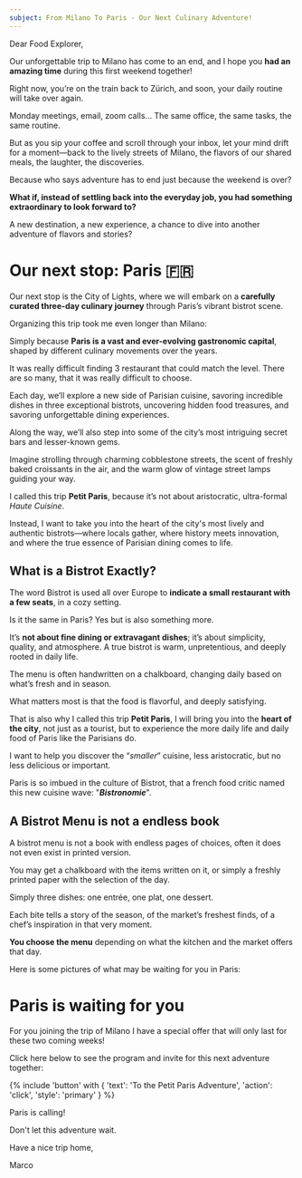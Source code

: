 ```yaml
---
subject: From Milano To Paris - Our Next Culinary Adventure!
---
```


Dear Food Explorer, 

Our unforgettable trip to Milano has come to an end, and I hope you **had an amazing time** during this first weekend together!

Right now, you’re on the train back to Zürich, and soon, your daily routine will take over again. 

Monday meetings, email, zoom calls... The same office, the same tasks, the same routine. 

But as you sip your coffee and scroll through your inbox, let your mind drift for a moment—back to the lively streets of Milano, the flavors of our shared meals, the laughter, the discoveries.

Because who says adventure has to end just because the weekend is over?

**What if, instead of settling back into the everyday job, you had something extraordinary to look forward to?**

 A new destination, a new experience, a chance to dive into another adventure of flavors and stories?

# Our next stop: Paris 🇫🇷

Our next stop is the City of Lights, where we will embark on a **carefully curated three-day culinary journey** through Paris’s vibrant bistrot scene.

Organizing this trip took me even longer than Milano: 

Simply because **Paris is a vast and ever-evolving gastronomic capital**, shaped by different culinary movements over the years.

It was really difficult finding 3 restaurant that could match the level. There are so many, that it was really difficult to choose.

Each day, we’ll explore a new side of Parisian cuisine, savoring incredible dishes in three exceptional bistrots, uncovering hidden food treasures, and savoring unforgettable dining experiences. 

Along the way, we’ll also step into some of the city’s most intriguing secret bars and lesser-known gems.

Imagine strolling through charming cobblestone streets, the scent of freshly baked croissants in the air, and the warm glow of vintage street lamps guiding your way. 

I called this trip **Petit Paris**, because it’s not about aristocratic, ultra-formal _Haute Cuisine_.

Instead, I want to take you into the heart of the city's most lively and authentic bistrots—where locals gather, where history meets innovation, and where the true essence of Parisian dining comes to life.

## What is a Bistrot Exactly?

The word Bistrot is used all over Europe to **indicate a small restaurant with a few seats**, in a cozy setting.

Is it the same in Paris? Yes but is also something more.

It’s **not about fine dining or extravagant dishes**; it’s about simplicity, quality, and atmosphere. A true bistrot is warm, unpretentious, and deeply rooted in daily life.

The menu is often handwritten on a chalkboard, changing daily based on what’s fresh and in season.

What matters most is that the food is flavorful, and deeply satisfying.

That is also why I called this trip **Petit Paris**, I will bring you into the **heart of the city**, not just as a tourist, but to experience the more daily life and daily food of Paris like the Parisians do.

I want to help you discover the “_smaller_” cuisine, less aristocratic, but no less delicious or important.

Paris is so imbued in the culture of Bistrot, that a french food critic named this new cuisine wave: "**_Bistronomie_**".

## A Bistrot Menu is not a endless book

A bistrot menu is not a book with endless pages of choices, often it does not even exist in printed version. 

You may get a chalkboard with the items written on it, or simply a freshly printed paper with the selection of the day.

Simply three dishes: one entrée, one plat, one dessert.

Each bite tells a story of the season, of the market’s freshest finds, of a chef’s inspiration in that very moment.

**You choose the menu** depending on what the kitchen and the market offers that day. 

Here is some pictures of what may be waiting for you in Paris:



# Paris is waiting for you

For you joining the trip of Milano I have a special offer that will only last for these two coming weeks! 

Click here below to see the program and invite for this next adventure together:

{% include 'button' with { 'text': 'To the Petit Paris Adventure', 'action': 'click', 'style': 'primary' } %}

Paris is calling! 

Don't let this adventure wait.

Have a nice trip home,

Marco